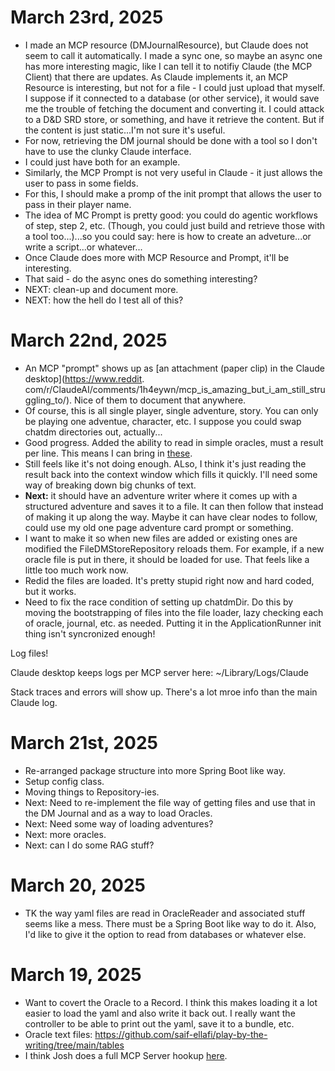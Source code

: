 # March 23rd, 2025

- I made an MCP resource (DMJournalResource), but Claude does not seem to call it automatically. I made a sync one, 
  so maybe an async one has more interesting magic, like I can tell it to notifiy Claude (the MCP Client) that there 
  are updates. As Claude implements it, an MCP Resource is interesting, but not for a file - I could just upload 
  that myself. I suppose if it connected to a database (or other service), it would save me the trouble of fetching 
  the document and converting it. I could attack to a D&D SRD store, or something, and have it retrieve the content. 
  But if the content is just static...I'm not sure it's useful.
- For now, retrieving the DM journal should be done with a tool so I don't have to use the clunky Claude interface.
- I could just have both for an example.
- Similarly, the MCP Prompt is not very useful in Claude - it just allows the user to pass in some fields. 
- For this, I should make a promp of the init prompt that allows the user to pass in their player name.
- The idea of MC Prompt is pretty good: you could do agentic workflows of step, step 2, etc. (Though, you could just 
  build and retrieve those with a tool too...)...so you could say: here is how to create an adveture...or write a 
  script...or whatever...
- Once Claude does more with MCP Resource and Prompt, it'll be interesting.
- That said - do the async ones do something interesting?
- NEXT: clean-up and document more.
- NEXT: how the hell do I test all of this?

# March 22nd, 2025

- An MCP "prompt" shows up as [an attachment (paper clip) in the Claude desktop](https://www.reddit.
  com/r/ClaudeAI/comments/1h4eywn/mcp_is_amazing_but_i_am_still_struggling_to/). Nice of them to document that 
  anywhere.
- Of course, this is all single player, single adventure, story. You can only be playing one adventue, character, 
  etc. I suppose you could swap chatdm directories out, actually...
- Good progress. Added the ability to read in simple oracles, must a result per line. This means I can bring in 
  [these](https://github.com/saif-ellafi/play-by-the-writing/tree/main/tables).
- Still feels like it's not doing enough. ALso, I think it's just reading the result back into the context window 
  which fills it quickly. I'll need some way of breaking down big chunks of text.
- **Next:** it should have an adventure writer where it comes up with a structured adventure and saves it to a file. It 
  can then follow that instead of making it up along the way. Maybe it can have clear nodes to follow, could use my 
  old one page adventure card prompt or something.
- I want to make it so when new files are added or existing ones are modified the FileDMStoreRepository reloads them.
  For example, if a new oracle file is put in there, it should be loaded for use. That feels like a little too much 
  work now.
- Redid  the files are loaded. It's pretty stupid right now and hard coded, but it works.
- Need to fix the race condition of setting up chatdmDir. Do this by moving the bootstrapping of files into the file 
  loader, lazy checking each of oracle, journal, etc. as needed. Putting it in the ApplicationRunner init thing 
  isn't syncronized enough!

Log files!

Claude desktop keeps logs per MCP server here: ~/Library/Logs/Claude

Stack traces and errors will show up. There's a lot mroe info than the main Claude log.


# March 21st, 2025

- Re-arranged package structure into more Spring Boot like way.
- Setup config class.
- Moving things to Repository-ies.
- Next: Need to re-implement the file way of getting files and use that in the DM Journal and as a way to load Oracles.
- Next: Need some way of loading adventures?
- Next: more oracles.
- Next: can I do some RAG stuff?

# March 20, 2025

- TK the way yaml files are read in OracleReader and associated stuff seems like a mess. There must be a Spring Boot 
  like way to do it. Also, I'd like to give it the option to read from databases or whatever else.

# March 19, 2025

- Want to covert the Oracle to a Record. I think this makes loading it a lot easier to load the yaml and also write 
  it back out. I really want the controller to be able to print out the yaml, save it to a bundle, etc.
- Oracle text files: https://github.com/saif-ellafi/play-by-the-writing/tree/main/tables
- I think Josh does a full MCP Server hookup [here](https://youtu.be/cE1h-rC2o2U?si=2vrs6ga1oioQ8Nrc&t=1523).